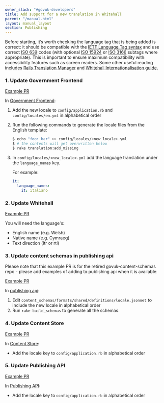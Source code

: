 ```yaml
---
owner_slack: "#govuk-developers"
title: Add support for a new translation in Whitehall
parent: "/manual.html"
layout: manual_layout
section: Publishing
---
```


Before starting, it’s worth checking the language tag that is being added is correct: it should be compatible with the [IETF Language Tag syntax][] and use correct [ISO 639][] codes (with optional [ISO 15924][] or [ISO 3166][] subtags where appropriate). This is important to ensure maximum compatibility with accessibility features such as screen readers. Some other useful reading includes [Rails Translation Manager][] and [Whitehall Internationalisation guide][].

[IETF Language Tag syntax]: https://en.wikipedia.org/wiki/IETF_language_tag#Syntax_of_language_tags
[ISO 639]: https://en.wikipedia.org/wiki/ISO_639-1
[ISO 15924]: https://en.wikipedia.org/wiki/ISO_15924
[ISO 3166]: https://en.wikipedia.org/wiki/ISO_3166-1_alpha-2
[Rails Translation Manager]: https://github.com/alphagov/rails_translation_manager
[Whitehall Internationalisation guide]: https://github.com/alphagov/whitehall/blob/main/docs/internationalisation_guide.md

### 1. Update Government Frontend

[Example PR](https://github.com/alphagov/government-frontend/pull/1382)

In [Government Frontend](https://github.com/alphagov/government-frontend):

1. Add the new locale to `config/application.rb` and `config/locales/en.yml` in alphabetical order
2. Run the following commands to generate the locale files from the English template:

    ```bash
    $ echo "foo: bar" >> config/locales/<new_locale>.yml
    $ # the contents will get overwritten below
    $ rake translation:add_missing
    ```

3. In `config/locales/<new_locale>.yml` add the language translation under the `language_names` key.

    For example:

     ```yaml
     it:
       language_names:
         it: italiano
     ```

### 2. Update Whitehall

[Example PR](https://github.com/alphagov/whitehall/pull/4861)

You will need the language's:

- English name (e.g. Welsh)
- Native name (e.g. Cymraeg)
- Text direction (ltr or rtl)

### 3. Update content schemas in publishing api

Please note that this example PR is for the retired govuk-content-schemas repo - please add examples
of adding to publishing api when it is available:

[Example PR](https://github.com/alphagov/govuk-content-schemas/pull/906)

In [publishing api](https://github.com/alphagov/publishing-api):

1. Edit `content_schemas/formats/shared/definitions/locale.jsonnet` to include the new locale in alphabetical order
2. Run `rake build_schemas` to generate all the schemas

### 4. Update Content Store

[Example PR](https://github.com/alphagov/content-store/pull/580)

In [Content Store](https://github.com/alphagov/content-store):

- Add the locale key to `config/application.rb` in alphabetical order

### 5. Update Publishing API

[Example PR](https://github.com/alphagov/publishing-api/pull/1524)

In [Publishing API](https://github.com/alphagov/publishing-api):

- Add the locale key to `config/application.rb` in alphabetical order
